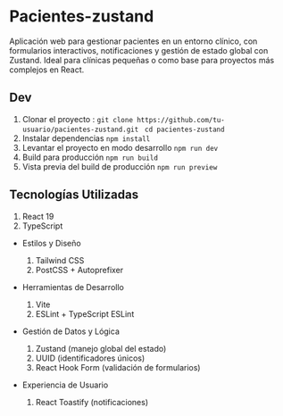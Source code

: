 #  Pacientes-zustand

Aplicación web para gestionar pacientes en un entorno clínico, con formularios interactivos, notificaciones y gestión de estado global con Zustand. Ideal para clínicas pequeñas o como base para proyectos más complejos en React.

## Dev

1. Clonar el proyecto :
   `git clone https://github.com/tu-usuario/pacientes-zustand.git `
   ` cd pacientes-zustand `
2. Instalar dependencias
   `npm install `
3. Levantar el proyecto en modo desarrollo
   `npm run dev `
4. Build para producción
   ` npm run build `
5. Vista previa del build de producción
   ` npm run preview `

## Tecnologías Utilizadas

1. React 19
2. TypeScript

- Estilos y Diseño
  1. Tailwind CSS
  2. PostCSS + Autoprefixer

- Herramientas de Desarrollo
  1. Vite
  2. ESLint + TypeScript ESLint

- Gestión de Datos y Lógica
  1. Zustand (manejo global del estado)
  2. UUID (identificadores únicos)
  3. React Hook Form (validación de formularios)


- Experiencia de Usuario
  1. React Toastify (notificaciones)
